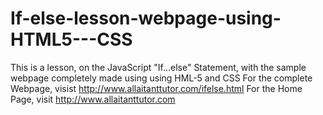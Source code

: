 # If-else-lesson-webpage-using-HTML5---CSS
This is a lesson, on the JavaScript "If...else" Statement, with the sample webpage completely made using using HML-5 and CSS
For the complete Webpage, visist http://www.allaitanttutor.com/ifelse.html
For the Home Page, visit http://www.allaitanttutor.com

